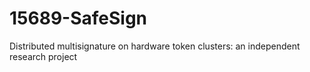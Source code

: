 # 15689-SafeSign
 Distributed multisignature on hardware token clusters: an independent research project
